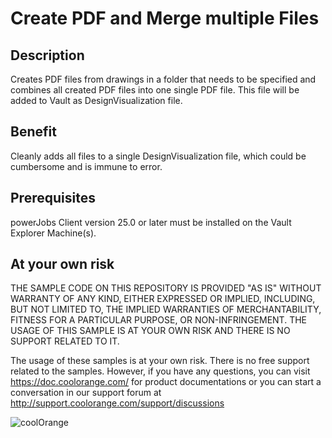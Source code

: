 # Create PDF and Merge multiple Files

## Description
Creates PDF files from drawings in a folder that needs to be specified and combines all created PDF files into one single PDF file. This file will be added to Vault as DesignVisualization file.

## Benefit
Cleanly adds all files to a single DesignVisualization file, which could be cumbersome and is immune to error.

## Prerequisites
powerJobs Client version 25.0 or later must be installed on the Vault Explorer Machine(s).

## At your own risk
THE SAMPLE CODE ON THIS REPOSITORY IS PROVIDED "AS IS" WITHOUT WARRANTY OF ANY KIND, EITHER EXPRESSED OR IMPLIED, INCLUDING, BUT NOT LIMITED TO, THE IMPLIED WARRANTIES OF MERCHANTABILITY, FITNESS FOR A PARTICULAR PURPOSE, OR NON-INFRINGEMENT. THE USAGE OF THIS SAMPLE IS AT YOUR OWN RISK AND THERE IS NO SUPPORT RELATED TO IT.

The usage of these samples is at your own risk. There is no free support related to the samples. However, if you have any questions, you can visit https://doc.coolorange.com/ for product documentations or you can start a conversation in our support forum at http://support.coolorange.com/support/discussions

![coolOrange](https://user-images.githubusercontent.com/36075173/46519882-4b518880-c87a-11e8-8dab-dffe826a9630.png)